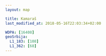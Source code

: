 ```yaml
---
layout: map

title: Kamaraš
last_modified_at: 2018-05-16T22:03:34+02:00

WDPA: [16408]
geoSrbija:
  L1_183: [108]
  L1_362: [68]
---
```

